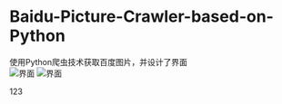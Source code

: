 # Baidu-Picture-Crawler-based-on-Python
使用Python爬虫技术获取百度图片，并设计了界面  
![界面](https://github.com/gg1036419175/Baidu-Picture-Crawler-based-on-Python/blob/master/Interface.png) 
![界面](https://github.com/gg1036419175/Baidu-Picture-Crawler-based-on-Python/blob/master/images.png)



123